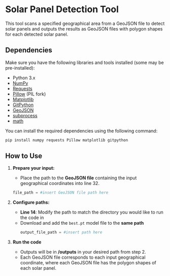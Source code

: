 # Solar Panel Detection Tool

This tool scans a specified geographical area from a GeoJSON file to detect solar panels and outputs the results as GeoJSON files with polygon shapes for each detected solar panel.

## Dependencies

Make sure you have the following libraries and tools installed (some may be pre-installed):

- Python 3.x
- [NumPy](https://numpy.org/)
- [Requests](https://docs.python-requests.org/en/latest/)
- [Pillow](https://pillow.readthedocs.io/en/stable/) (PIL fork)
- [Matplotlib](https://matplotlib.org/)
- [GitPython](https://gitpython.readthedocs.io/en/stable/)
- [GeoJSON](https://pypi.org/project/geojson/)
- [subprocess](https://docs.python.org/3/library/subprocess.html)
- [math](https://docs.python.org/3/library/math.html)

You can install the required dependencies using the following command:
```bash
pip install numpy requests Pillow matplotlib gitpython
```

## How to Use

1. **Prepare your input:**

   - Place the path to the **GeoJSON file** containing the input geographical coordinates into line 32.
    ```python
   file_path = #insert GeoJSON file path here
    ```

2. **Configure paths:**

   - **Line 14**: Modify the path to match the directory you would like to run the code in
   - Download and add the `best.pt` model file to the **same path**
     ```python
     output_file_path = #insert path here
     ```


3. **Run the code**
   - Outputs will be in **/outputs** in your desired path from step 2. 
   - Each GeoJSON file corresponds to each input geographical coordinate, where  each GeoJSON file has the polygon shapes of each solar panel.
